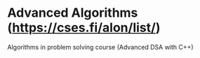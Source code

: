 # Advanced Algorithms (https://cses.fi/alon/list/)
Algorithms in problem solving course (Advanced DSA with C++)
